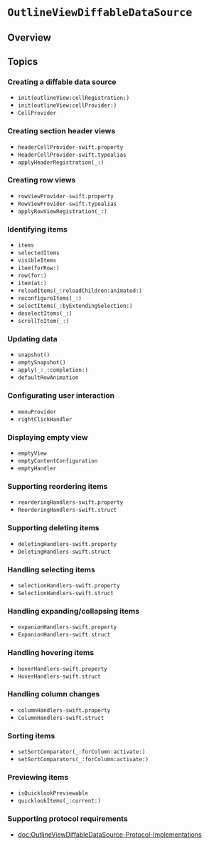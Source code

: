 # ``OutlineViewDiffableDataSource``

## Overview

## Topics

### Creating a diffable data source

- ``init(outlineView:cellRegistration:)``
- ``init(outlineView:cellProvider:)``
- ``CellProvider``

### Creating section header views

- ``headerCellProvider-swift.property``
- ``HeaderCellProvider-swift.typealias``
- ``applyHeaderRegistration(_:)``

### Creating row views

- ``rowViewProvider-swift.property``
- ``RowViewProvider-swift.typealias``
- ``applyRowViewRegistration(_:)``

### Identifying items

- ``items``
- ``selectedItems``
- ``visibleItems``
- ``item(forRow:)``
- ``row(for:)``
- ``item(at:)``
- ``reloadItems(_:reloadChildren:animated:)``
- ``reconfigureItems(_:)``
- ``selectItems(_:byExtendingSelection:)``
- ``deselectItems(_:)``
- ``scrollToItem(_:)``

### Updating data

- ``snapshot()``
- ``emptySnapshot()``
- ``apply(_:_:completion:)``
- ``defaultRowAnimation``

### Configurating user interaction

- ``menuProvider``
- ``rightClickHandler``

### Displaying empty view

- ``emptyView``
- ``emptyContentConfiguration``
- ``emptyHandler``

### Supporting reordering items

- ``reorderingHandlers-swift.property``
- ``ReorderingHandlers-swift.struct``

### Supporting deleting items

- ``deletingHandlers-swift.property``
- ``DeletingHandlers-swift.struct``

### Handling selecting items

- ``selectionHandlers-swift.property``
- ``SelectionHandlers-swift.struct``

### Handling expanding/collapsing items

- ``expanionHandlers-swift.property``
- ``ExpanionHandlers-swift.struct``

### Handling hovering items

- ``hoverHandlers-swift.property``
- ``HoverHandlers-swift.struct``

### Handling column changes

- ``columnHandlers-swift.property``
- ``ColumnHandlers-swift.struct``

### Sorting items

- ``setSortComparator(_:forColumn:activate:)``
- ``setSortComparators(_:forColumn:activate:)``

### Previewing items

- ``isQuicklookPreviewable``
- ``quicklookItems(_:current:)``

### Supporting protocol requirements

- <doc:OutlineViewDiffableDataSource-Protocol-Implementations>
